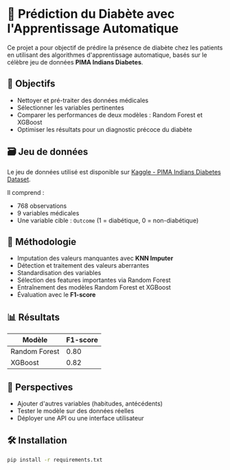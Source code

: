 # 🧠 Prédiction du Diabète avec l'Apprentissage Automatique

Ce projet a pour objectif de prédire la présence de diabète chez les patients en utilisant des algorithmes d'apprentissage automatique, basés sur le célèbre jeu de données **PIMA Indians Diabetes**.

## 📌 Objectifs
- Nettoyer et pré-traiter des données médicales
- Sélectionner les variables pertinentes
- Comparer les performances de deux modèles : Random Forest et XGBoost
- Optimiser les résultats pour un diagnostic précoce du diabète

## 🗃️ Jeu de données
Le jeu de données utilisé est disponible sur [Kaggle - PIMA Indians Diabetes Dataset](https://www.kaggle.com/datasets/uciml/pima-indians-diabetes-database).

Il comprend :
- 768 observations
- 9 variables médicales
- Une variable cible : `Outcome` (1 = diabétique, 0 = non-diabétique)

## 🔬 Méthodologie
- Imputation des valeurs manquantes avec **KNN Imputer**
- Détection et traitement des valeurs aberrantes
- Standardisation des variables
- Sélection des features importantes via Random Forest
- Entraînement des modèles Random Forest et XGBoost
- Évaluation avec le **F1-score**

## 📊 Résultats
| Modèle        | F1-score |
|---------------|----------|
| Random Forest | 0.80     |
| XGBoost       | 0.82     |

## 🧭 Perspectives
- Ajouter d'autres variables (habitudes, antécédents)
- Tester le modèle sur des données réelles
- Déployer une API ou une interface utilisateur

## 🛠️ Installation
```bash
pip install -r requirements.txt
